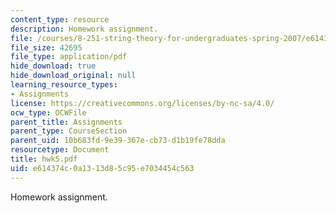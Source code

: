 ```yaml
---
content_type: resource
description: Homework assignment.
file: /courses/8-251-string-theory-for-undergraduates-spring-2007/e614374c0a1313d85c95e7034454c563_hwk5.pdf
file_size: 42695
file_type: application/pdf
hide_download: true
hide_download_original: null
learning_resource_types:
- Assignments
license: https://creativecommons.org/licenses/by-nc-sa/4.0/
ocw_type: OCWFile
parent_title: Assignments
parent_type: CourseSection
parent_uid: 10b683fd-9e39-367e-cb73-d1b19fe78dda
resourcetype: Document
title: hwk5.pdf
uid: e614374c-0a13-13d8-5c95-e7034454c563
---
```

Homework assignment.